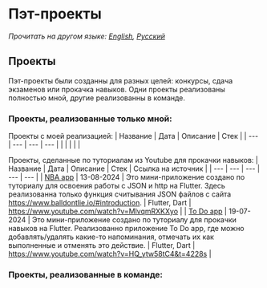 # Пэт-проекты
_Прочитать на другом языке: [English](README.md), [Русский](README.ru.md)_
## Проекты
Пэт-проекты были созданны для разных целей: конкурсы, сдача экзаменов или прокачка навыков.
Одни проекты реализованы полностью мной, другие реализованны в команде.
### Проекты, реализованные только мной:
Проекты с моей реализацией:
| Название | Дата | Описание | Стек |
| --- | --- | --- | --- |
| | | | |

Проекты, сделанные по туториалам из Youtube для прокачки навыков:
| Название | Дата | Описание | Стек | Ссылка на источник |
| --- | --- | --- | --- | --- |
| [NBA app](https://github.com/karishka1222/NBA-app-Pet-project-on-Flutter) | 13-08-2024 | Это мини-приложение создано по туториалу для освоения работы с JSON и http на Flutter. Здесь реализованна только функция считывания JSON файлов с сайта https://www.balldontlie.io/#introduction. | Flutter, Dart | https://www.youtube.com/watch?v=MlvqmRXKXyo |
| [To Do app](https://github.com/karishka1222/To-Do-App-Pet-project-on-Flutter) | 19-07-2024 | Это мини-приложение создано по туториалу для прокачки навыков на Flutter. Реализованно приложение To Do app, где можно добавлять/удалять какие-то напоминания, отмечать их как выполненные и отменять это действие. | Flutter, Dart | https://www.youtube.com/watch?v=HQ_ytw58tC4&t=4228s |
### Проекты, реализованные в команде:
